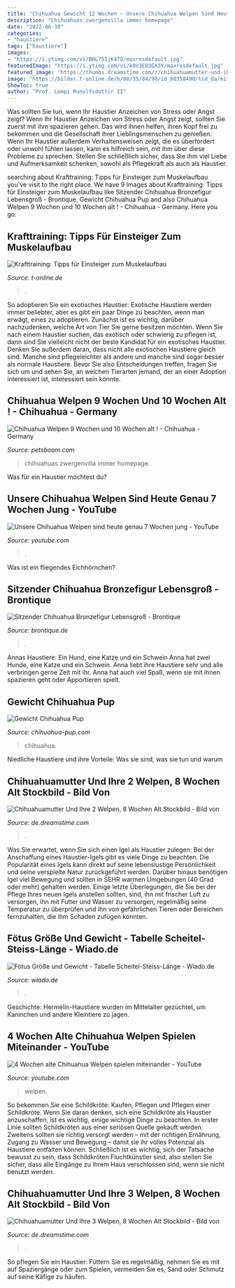 ```yaml
---
title: "Chihuahua Gewicht 12 Wochen ~ Unsere Chihuahua Welpen Sind Heute Genau 7 Wochen Jung"
description: "Chihuahuas zwergenvilla immer homepage"
date: "2022-06-10"
categories:
- "haustiere"
tags: ["haustiere"]
images:
- "https://i.ytimg.com/vi/BHL75IjK478/maxresdefault.jpg"
featuredImage: "https://i.ytimg.com/vi/k0V3EO3GX3Y/maxresdefault.jpg"
featured_image: "https://thumbs.dreamstime.com/z/chihuahuamutter-und-ihre-3-welpen-8-wochen-alt-13666957.jpg"
image: "https://bilder.t-online.de/b/80/35/84/90/id_80358490/tid_da/mit-dem-richtigen-krafttraining-stellen-sich-schnell-erfolge-ein-ein-bekannter-personal-trainer-gibt-tipps-zur-ernaehrung-und-training-.jpg"
ShowToc: true
author: "Prof. Lempi Runolfsdottir II"
---
```



Was sollten Sie tun, wenn Ihr Haustier Anzeichen von Stress oder Angst zeigt?
Wenn Ihr Haustier Anzeichen von Stress oder Angst zeigt, sollten Sie zuerst mit ihm spazieren gehen. Das wird ihnen helfen, ihren Kopf frei zu bekommen und die Gesellschaft ihrer Lieblingsmenschen zu genießen. Wenn Ihr Haustier außerdem Verhaltensweisen zeigt, die es überfordert oder unwohl fühlen lassen, kann es hilfreich sein, mit ihm über diese Probleme zu sprechen. Stellen Sie schließlich sicher, dass Sie ihm viel Liebe und Aufmerksamkeit schenken, sowohl als Pflegekraft als auch als Haustier.

	

		
searching about Krafttraining: Tipps für Einsteiger zum Muskelaufbau you've visit to the right place. We have 9 Images about Krafttraining: Tipps für Einsteiger zum Muskelaufbau like Sitzender Chihuahua Bronzefigur Lebensgroß - Brontique, Gewicht Chihuahua Pup and also Chihuahua Welpen 9 Wochen und 10 Wochen alt ! - Chihuahua - Germany. Here you go:
		
    
## Krafttraining: Tipps Für Einsteiger Zum Muskelaufbau

<img loading=lazy src="https://bilder.t-online.de/b/80/35/84/90/id_80358490/tid_da/mit-dem-richtigen-krafttraining-stellen-sich-schnell-erfolge-ein-ein-bekannter-personal-trainer-gibt-tipps-zur-ernaehrung-und-training-.jpg" onerror="this.onerror=null;this.src='https://tse3.mm.bing.net/th?id=OIP.iWcMPeNXxwSuPkPc9YnPiQHaEK&amp;pid=15.1';" alt="Krafttraining: Tipps für Einsteiger zum Muskelaufbau">

_Source: t-online.de_

>. 

	

So adoptieren Sie ein exotisches Haustier:
Exotische Haustiere werden immer beliebter, aber es gibt ein paar Dinge zu beachten, wenn man erwägt, eines zu adoptieren. Zunächst ist es wichtig, darüber nachzudenken, welche Art von Tier Sie gerne besitzen möchten. Wenn Sie nach einem Haustier suchen, das exotisch oder schwierig zu pflegen ist, dann sind Sie vielleicht nicht der beste Kandidat für ein exotisches Haustier. Denken Sie außerdem daran, dass nicht alle exotischen Haustiere gleich sind. Manche sind pflegeleichter als andere und manche sind sogar besser als normale Haustiere. Bevor Sie also Entscheidungen treffen, fragen Sie sich um und sehen Sie, an welchen Tierarten jemand, der an einer Adoption interessiert ist, interessiert sein könnte.

    
## Chihuahua Welpen 9 Wochen Und 10 Wochen Alt ! - Chihuahua - Germany

<img loading=lazy src="https://petsboom.com/oc-content/uploads/2/684.jpg" onerror="this.onerror=null;this.src='https://tse3.mm.bing.net/th?id=OIP.oetlHF-BmjiQGPUV3xtuSQHaFj&amp;pid=15.1';" alt="Chihuahua Welpen 9 Wochen und 10 Wochen alt ! - Chihuahua - Germany">

_Source: petsboom.com_

>chihuahuas zwergenvilla immer homepage. 

	

Was für ein Haustier möchtest du?

    
## Unsere Chihuahua Welpen Sind Heute Genau 7 Wochen Jung - YouTube

<img loading=lazy src="https://i.ytimg.com/vi/BHL75IjK478/maxresdefault.jpg" onerror="this.onerror=null;this.src='https://tse4.mm.bing.net/th?id=OIP.Ouxe0nzIoy3LyW_NmRYr3AHaEK&amp;pid=15.1';" alt="Unsere Chihuahua Welpen sind heute genau 7 Wochen jung - YouTube">

_Source: youtube.com_

>. 

	

Was ist ein fliegendes Eichhörnchen?

    
## Sitzender Chihuahua Bronzefigur Lebensgroß - Brontique

<img loading=lazy src="https://cdn.webshopapp.com/shops/171119/files/324769357/django-sitzender-chihuahua-figur.jpg" onerror="this.onerror=null;this.src='https://tse3.mm.bing.net/th?id=OIP.a-Ug_w5GmUwoD3LpUnQhiAHaLH&amp;pid=15.1';" alt="Sitzender Chihuahua Bronzefigur Lebensgroß - Brontique">

_Source: brontique.de_

>. 

	

Annas Haustiere: Ein Hund, eine Katze und ein Schwein
Anna hat zwei Hunde, eine Katze und ein Schwein. Anna liebt ihre Haustiere sehr und alle verbringen gerne Zeit mit ihr. Anna hat auch viel Spaß, wenn sie mit ihnen spazieren geht oder Apportieren spielt.

    
## Gewicht Chihuahua Pup

<img loading=lazy src="https://www.chihuahua-pup.com/wp-content/uploads/2017/10/Banner-website-1.png" onerror="this.onerror=null;this.src='https://tse1.mm.bing.net/th?id=OIP.Wtn1DSU9s52rZynDtgOiXQHaCR&amp;pid=15.1';" alt="Gewicht Chihuahua Pup">

_Source: chihuahua-pup.com_

>chihuahua. 

	

Niedliche Haustiere und ihre Vorteile: Was sie sind, was sie tun und warum

    
## Chihuahuamutter Und Ihre 2 Welpen, 8 Wochen Alt Stockbild - Bild Von

<img loading=lazy src="https://thumbs.dreamstime.com/z/chihuahuamutter-und-ihre-2-welpen-8-wochen-alt-13667009.jpg" onerror="this.onerror=null;this.src='https://tse3.mm.bing.net/th?id=OIP.mQTYZG69Mhh71jtx_hizBwHaFT&amp;pid=15.1';" alt="Chihuahuamutter Und Ihre 2 Welpen, 8 Wochen Alt Stockbild - Bild von">

_Source: de.dreamstime.com_

>. 

	

Was Sie erwartet, wenn Sie sich einen Igel als Haustier zulegen:
Bei der Anschaffung eines Haustier-Igels gibt es viele Dinge zu beachten. Die Popularität eines Igels kann direkt auf seine lebenslustige Persönlichkeit und seine verspielte Natur zurückgeführt werden. Darüber hinaus benötigen Igel viel Bewegung und sollten in SEHR warmen Umgebungen (40 Grad oder mehr) gehalten werden. Einige letzte Überlegungen, die Sie bei der Pflege Ihres neuen Igels anstellen sollten, sind, ihn mit frischer Luft zu versorgen, ihn mit Futter und Wasser zu versorgen, regelmäßig seine Temperatur zu überprüfen und ihn von gefährlichen Tieren oder Bereichen fernzuhalten, die ihm Schaden zufügen könnten.

    
## Fötus Größe Und Gewicht - Tabelle Scheitel-Steiss-Länge - Wiado.de

<img loading=lazy src="https://www.wiado.de/wp-content/uploads/2018/07/foetus-groesse-gewicht-fp-2-768x512.jpg" onerror="this.onerror=null;this.src='https://tse1.mm.bing.net/th?id=OIP.AuGyymSG2qeXSp0kMd4-kAHaE8&amp;pid=15.1';" alt="Fötus Größe und Gewicht - Tabelle Scheitel-Steiss-Länge - Wiado.de">

_Source: wiado.de_

>. 

	

Geschichte: Hermelin-Haustiere wurden im Mittelalter gezüchtet, um Kaninchen und andere Kleintiere zu jagen.

    
## 4 Wochen Alte Chihuahua Welpen Spielen Miteinander - YouTube

<img loading=lazy src="https://i.ytimg.com/vi/k0V3EO3GX3Y/maxresdefault.jpg" onerror="this.onerror=null;this.src='https://tse2.mm.bing.net/th?id=OIP.k6W4Iuwich0cdFosxSW1rAHaEK&amp;pid=15.1';" alt="4 Wochen alte Chihuahua Welpen spielen miteinander - YouTube">

_Source: youtube.com_

>welpen. 

	

So bekommen Sie eine Schildkröte: Kaufen, Pflegen und Pflegen einer Schildkröte.
Wenn Sie daran denken, sich eine Schildkröte als Haustier anzuschaffen, ist es wichtig, einige wichtige Dinge zu beachten. In erster Linie sollten Schildkröten aus einer seriösen Quelle gekauft werden. Zweitens sollten sie richtig versorgt werden – mit der richtigen Ernährung, Zugang zu Wasser und Bewegung – damit sie ihr volles Potenzial als Haustiere entfalten können. Schließlich ist es wichtig, sich der Tatsache bewusst zu sein, dass Schildkröten Fluchtkünstler sind, also stellen Sie sicher, dass alle Eingänge zu Ihrem Haus verschlossen sind, wenn sie nicht benutzt werden.

    
## Chihuahuamutter Und Ihre 3 Welpen, 8 Wochen Alt Stockbild - Bild Von

<img loading=lazy src="https://thumbs.dreamstime.com/z/chihuahuamutter-und-ihre-3-welpen-8-wochen-alt-13666957.jpg" onerror="this.onerror=null;this.src='https://tse4.mm.bing.net/th?id=OIP.MshpGtdryKJPNN3QROYXygHaFz&amp;pid=15.1';" alt="Chihuahuamutter Und Ihre 3 Welpen, 8 Wochen Alt Stockbild - Bild von">

_Source: de.dreamstime.com_

>. 

	

So pflegen Sie ein Haustier: Füttern Sie es regelmäßig, nehmen Sie es mit auf Spaziergänge oder zum Spielen, vermeiden Sie es, Sand oder Schmutz auf seine Käfige zu häufen.

